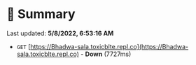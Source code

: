 # 📖 Summary
Last updated: **5/8/2022, 6:53:16 AM**

- `GET` [https://Bhadwa-sala.toxicblte.repl.co](https://Bhadwa-sala.toxicblte.repl.co) - **Down** (7727ms)
